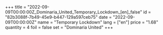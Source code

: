 +++
title = "2022-09-09T00:00:00Z_Dominaria_United_Temporary_Lockdown_[en]_false"
id = "82b3088f-7b49-45e9-b447-129a597ceb75"
date = "2022-09-09T00:00:00Z"
name = "Temporary Lockdown"
lang = ["en"]
price = "1.68"
quantity = 4
foil = false
set = "Dominaria United"
+++
